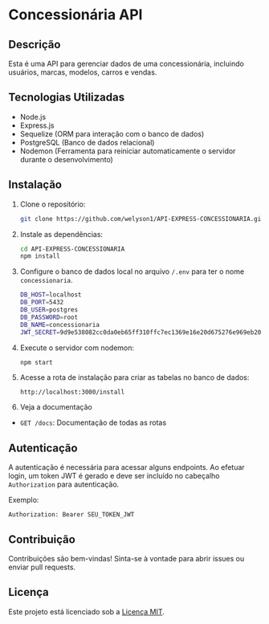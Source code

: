# Concessionária API

## Descrição

Esta é uma API para gerenciar dados de uma concessionária, incluindo usuários, marcas, modelos, carros e vendas.

## Tecnologias Utilizadas

- Node.js
- Express.js
- Sequelize (ORM para interação com o banco de dados)
- PostgreSQL (Banco de dados relacional)
- Nodemon (Ferramenta para reiniciar automaticamente o servidor durante o desenvolvimento)

## Instalação

1. Clone o repositório:

   ```bash
   git clone https://github.com/welyson1/API-EXPRESS-CONCESSIONARIA.git
   ```

2. Instale as dependências:

   ```bash
   cd API-EXPRESS-CONCESSIONARIA
   npm install
   ```

3. Configure o banco de dados local no arquivo `/.env` para ter o nome `concessionaria`.
    ```bash
    DB_HOST=localhost
    DB_PORT=5432
    DB_USER=postgres
    DB_PASSWORD=root
    DB_NAME=concessionaria
    JWT_SECRET=9d9e538082cc0da0eb65ff310ffc7ec1369e16e20d675276e969eb20d34944c2 // Ou mude para uma de sua preferencia
   ```

4. Execute o servidor com nodemon:

   ```bash
   npm start
   ```

5. Acesse a rota de instalação para criar as tabelas no banco de dados:

   ```
   http://localhost:3000/install
   ```

6. Veja a documentação

- `GET /docs`: Documentação de todas as rotas

## Autenticação

A autenticação é necessária para acessar alguns endpoints. Ao efetuar login, um token JWT é gerado e deve ser incluído no cabeçalho `Authorization` para autenticação.

Exemplo:

```
Authorization: Bearer SEU_TOKEN_JWT
```

## Contribuição

Contribuições são bem-vindas! Sinta-se à vontade para abrir issues ou enviar pull requests.

## Licença

Este projeto está licenciado sob a [Licença MIT](LICENSE).